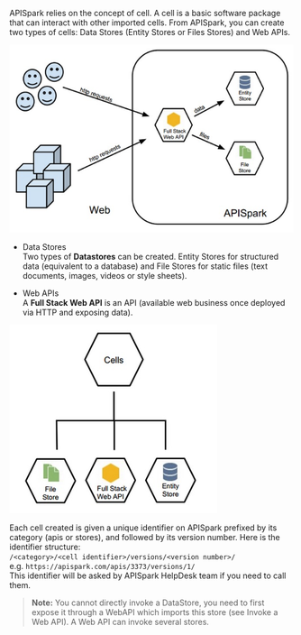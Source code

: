 APISpark relies on the concept of cell. A cell is a basic software package that can interact with other imported cells. From APISpark, you can create two types of cells: Data Stores (Entity Stores or Files Stores) and Web APIs.

  ![Cell concept](images/01.jpg "Cell concept")

 * Data Stores  
Two types of **Datastores** can be created. Entity Stores for structured data (equivalent to a database) and File Stores for static files (text documents, images, videos or style sheets).
 
 * Web APIs  
A **Full Stack Web API** is an API (available web business once deployed via HTTP and exposing data).

  ![Cell concept](images/02.jpg "Cell concept")

Each cell created is given a unique identifier on APISpark prefixed by its category (apis or stores), and followed by its version number. Here is the identifier structure:  
`/<category>/<cell identifier>/versions/<version number>/`  
e.g. `https://apispark.com/apis/3373/versions/1/`  
This identifier will be asked by APISpark HelpDesk team if you need to call them.


> **Note:** You cannot directly invoke a DataStore, you need to first expose it through a WebAPI which imports this store (see Invoke a Web API). A Web API can invoke several stores.
